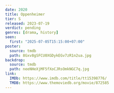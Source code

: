 ```yaml
---
date: 2020
title: Oppenheimer
tier: S
released: 2023-07-19
verdict: pending
genres: [drama, history]
seen:
  first: "2025-07-05T15:15:00+07:00"
poster:
  source: tmdb
  path: 8Gxv8gSFCU0XGDykEGv7zR1n2ua.jpg
backdrop:
  source: tmdb
  path: neeNHeXjMF5fXoCJRsOmkNGC7q.jpg
link:
  IMDb: https://www.imdb.com/title/tt15398776/
  TMDB: https://www.themoviedb.org/movie/872585
---
```

